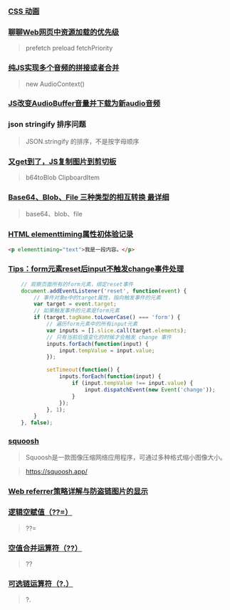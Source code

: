 ### [CSS 动画](https://css-loaders.com/)

### [聊聊Web网页中资源加载的优先级](https://www.zhangxinxu.com/wordpress/2023/10/img-js-preload-fetch-priority/)

> prefetch preload fetchPriority

### [纯JS实现多个音频的拼接或者合并](https://www.zhangxinxu.com/wordpress/2023/10/js-audio-audiobuffer-concat-merge/)

> new AudioContext()

### [JS改变AudioBuffer音量并下载为新audio音频](https://www.zhangxinxu.com/wordpress/2023/10/js-web-audio-audiobuffer-volume/)

### json stringify 排序问题

> JSON.stringify 的排序，不是按字母顺序

### [又get到了，JS复制图片到剪切板](https://www.zhangxinxu.com/wordpress/2023/09/js-copy-image-clipboard/)

> b64toBlob ClipboardItem

### [Base64、Blob、File 三种类型的相互转换 最详细](https://blog.csdn.net/BaymaxCSDN/article/details/108077233)

> base64、blob、file

### [HTML elementtiming属性初体验记录](https://www.zhangxinxu.com/wordpress/2023/09/html-elementtiming-attribute/)

```html
<p elementtiming="text">我是一段内容。</p>
```

### [Tips：form元素reset后input不触发change事件处理](https://www.zhangxinxu.com/wordpress/2023/09/form-reset-input-change/)

```js
    // 观察页面所有的form元素，绑定reset事件
    document.addEventListener('reset', function(event) {
        // 事件对象e中的target属性，指向触发事件的元素
        var target = event.target;
        // 如果触发事件的元素是form元素
        if (target.tagName.toLowerCase() === 'form') {
            // 遍历form元素中的所有input元素
            var inputs = [].slice.call(target.elements);
            // 只有当前后值变化的时候才会触发 change 事件
            inputs.forEach(function(input) {
                input.tempValue = input.value;
            });

            setTimeout(function() {
                inputs.forEach(function(input) {
                    if (input.tempValue !== input.value) {
                        input.dispatchEvent(new Event('change'));
                    }
                });
            }, 1);
        }
    }, false);
```

### [squoosh](https://github.com/googlechromelabs/squoosh)

> Squoosh是一款图像压缩网络应用程序，可通过多种格式缩小图像大小。

> https://squoosh.app/

### [Web referrer策略详解与防盗链图片的显示](https://www.zhangxinxu.com/wordpress/2023/08/web-referer-image-policy/)

### [逻辑空赋值（??=）](https://developer.mozilla.org/zh-CN/docs/Web/JavaScript/Reference/Operators/Nullish_coalescing_assignment)

> ??=

### [空值合并运算符（??）](https://developer.mozilla.org/zh-CN/docs/Web/JavaScript/Reference/Operators/Nullish_coalescing)

> ??

### [可选链运算符（?.）](https://developer.mozilla.org/zh-CN/docs/Web/JavaScript/Reference/Operators/Optional_chaining)

> ?.
